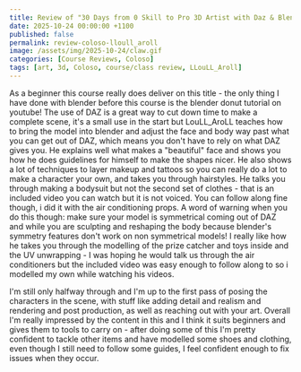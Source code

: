 ```yaml
---
title: Review of "30 Days from 0 Skill to Pro 3D Artist with Daz & Blender"
date: 2025-10-24 00:00:00 +1100
published: false
permalink: review-coloso-lloull_aroll
image: /assets/img/2025-10-24/claw.gif
categories: [Course Reviews, Coloso]
tags: [art, 3d, Coloso, course/class review, LLouLL_Aroll]
---
```


As a beginner this course really does deliver on this title - the only thing I have done with blender before this course is the blender donut tutorial on youtube!
The use of DAZ is a great way to cut down time to make a complete scene, it's a small use in the start but LouLL_AroLL teaches how to bring the model into blender and adjust the face and body way past what you can get out of DAZ, which means you don't have to rely on what DAZ gives you. He explains well what makes a "beautiful" face and shows you how he does guidelines for himself to make the shapes nicer.
He also shows a lot of techniques to layer makeup and tattoos so you can really do a lot to make a character your own, and takes you through hairstyles.
He talks you through making a bodysuit but not the second set of clothes - that is an included video you can watch but it is not voiced. You can follow along fine though, i did it with the air conditioning props.
A word of warning when you do this though: make sure your model is symmetrical coming out of DAZ and while you are sculpting and reshaping the body because blender's symmetry features don't work on non symmetrical models!
I really like how he takes you through the modelling of the prize catcher and toys inside and the UV unwrapping - I was hoping he would talk us through the air conditioners but the included video was easy enough to follow along to so i modelled my own while watching his videos.

I'm still only halfway through and I'm up to the first pass of posing the characters in the scene, with stuff like adding detail and realism and rendering and post production, as well as reaching out with your art.
Overall I'm really impressed by the content in this and I think it suits beginners and gives them to tools to carry on - after doing some of this I'm pretty confident to tackle other items and have modelled some shoes and clothing, even though I still need to follow some guides, I feel confident enough to fix issues when they occur.
